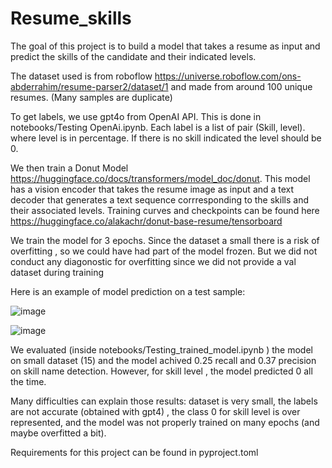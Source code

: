 # Resume_skills


The goal of this project is to build  a model that takes a resume as input and predict the skills of the candidate  and their indicated levels.

The dataset used is from roboflow https://universe.roboflow.com/ons-abderrahim/resume-parser2/dataset/1 and made from around 100 unique resumes. (Many samples are duplicate)

To get labels, we use gpt4o from OpenAI API. This is done in notebooks/Testing OpenAi.ipynb. Each label is a list of pair (Skill, level). where level is in percentage. If there is no skill indicated the level should be 0.

We then train a Donut Model https://huggingface.co/docs/transformers/model_doc/donut. This model has a vision encoder that takes the resume image as input and a text decoder that generates  a text sequence corrresponding to the skills and their associated levels. Training curves and checkpoints can be found here  https://huggingface.co/alakachr/donut-base-resume/tensorboard

We train the model for 3 epochs. Since the dataset a small there is a risk of overfitting , so we could have had  part of the model frozen. But we did not conduct any diagonostic for overfitting since we did not provide  a val dataset during training

Here is an example of model prediction on a  test sample:

![image](https://github.com/user-attachments/assets/f3b40257-8d3d-4079-b303-aeb0055b2bc4)

![image](https://github.com/user-attachments/assets/bbe2dd83-a191-4314-bfb1-3fc7e8da9072)


We evaluated (inside notebooks/Testing_trained_model.ipynb ) the model on small dataset (15) and the model achived 0.25 recall and 0.37 precision on skill name detection. However, for skill level , the model predicted 0 all the time.

Many difficulties can explain those results: dataset is very small, the labels are not accurate (obtained with gpt4) , the class 0 for skill level is over represented, and the model was not properly trained on many epochs (and maybe overfitted a bit).

Requirements for  this project  can be found in pyproject.toml
